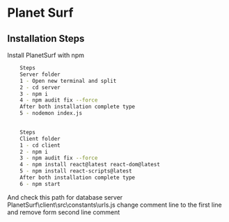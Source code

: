 
# Planet Surf

## Installation Steps

Install PlanetSurf with npm

```bash
    Steps
    Server folder
    1 - Open new terminal and split
    2 - cd server
    3 - npm i
    4 - npm audit fix --force
    After both installation complete type
    5 - nodemon index.js 
   
```
```bash
    Steps
    Client folder
    1 - cd client
    2 - npm i
    3 - npm audit fix --force
    4 - npm install react@latest react-dom@latest
    5 - npm install react-scripts@latest
    After both installation complete type
    6 - npm start
```

And check this path for database server PlanetSurf\client\src\constants\urls.js
change comment line to the first line and remove form second line comment